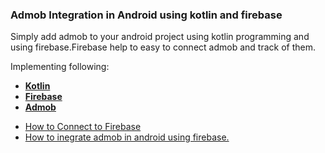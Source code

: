 ### Admob Integration in Android using kotlin and firebase

Simply add admob to your android project using kotlin programming and 
using firebase.Firebase help to easy to connect admob and track of them.

Implementing following: 

- **[Kotlin](https://kotlinlang.org/)**
- **[Firebase](https://firebase.google.com/docs/android/setup)**
- **[Admob](https://www.google.com/admob/)**

+ [How to  Connect to Firebase](https://developer.android.com/studio/write/firebase.html)
+ [How to inegrate admob in android using firebase.](https://firebase.google.com/docs/admob/admob-firebase)
